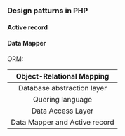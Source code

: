 ### Design patturns in PHP

#### Active record


#### Data Mapper


ORM:

| Object-Relational Mapping  |
| :---: |
| Database abstraction layer  |
| Quering language  |
| Data Access Layer  |
| Data Mapper and Active record  |
